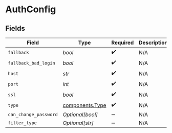 # AuthConfig


## Fields

| Field                                              | Type                                               | Required                                           | Description                                        |
| -------------------------------------------------- | -------------------------------------------------- | -------------------------------------------------- | -------------------------------------------------- |
| `fallback`                                         | *bool*                                             | :heavy_check_mark:                                 | N/A                                                |
| `fallback_bad_login`                               | *bool*                                             | :heavy_check_mark:                                 | N/A                                                |
| `host`                                             | *str*                                              | :heavy_check_mark:                                 | N/A                                                |
| `port`                                             | *int*                                              | :heavy_check_mark:                                 | N/A                                                |
| `ssl`                                              | *bool*                                             | :heavy_check_mark:                                 | N/A                                                |
| `type`                                             | [components.Type](../../models/components/type.md) | :heavy_check_mark:                                 | N/A                                                |
| `can_change_password`                              | *Optional[bool]*                                   | :heavy_minus_sign:                                 | N/A                                                |
| `filter_type`                                      | *Optional[str]*                                    | :heavy_minus_sign:                                 | N/A                                                |